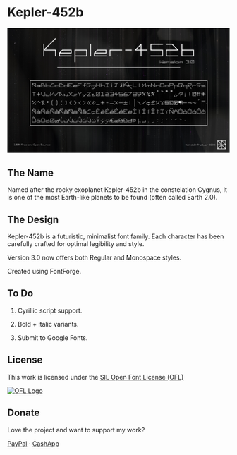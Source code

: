 Kepler-452b
===========

![Glyphs Preview](./preview.jpg)



The Name
--------

Named after the rocky exoplanet Kepler-452b in the constelation Cygnus, it is one of the most Earth-like planets to be found (often called Earth 2.0).



The Design
----------

Kepler-452b is a futuristic, minimalist font family. Each character has been carefully crafted for optimal legibility and style.

Version 3.0 now offers both Regular and Monospace styles. 

Created using FontForge.





To Do
-----

1. Cyrillic script support.

2. Bold + italic variants.

3. Submit to Google Fonts.



License
-------

This work is licensed under the [SIL Open Font License (OFL)](https://scripts.sil.org/OFL_web)

[![OFL Logo](https://scripts.sil.org/cms/sites/nrsi/media/OFL_logo_rect_color.png)](https://scripts.sil.org/OFL_web)



Donate
------

Love the project and want to support my work?

[PayPal](https://paypal.me/sammurphey)  ·  [CashApp](https://cash.app/$weirdoonthebus)


